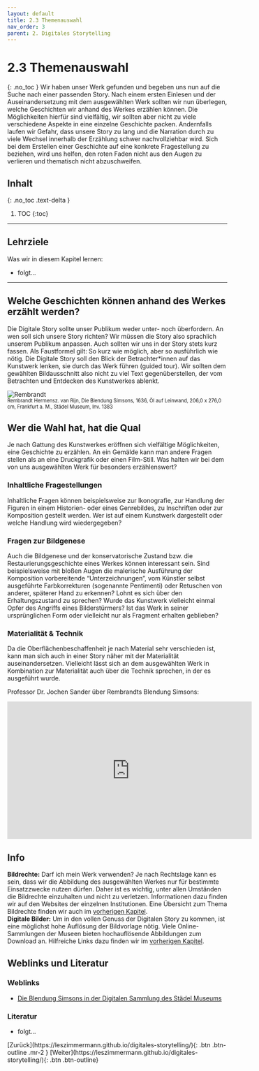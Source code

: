 ```yaml
---
layout: default
title: 2.3 Themenauswahl
nav_order: 3
parent: 2. Digitales Storytelling
---
```

# 2.3 Themenauswahl
{: .no_toc }
Wir haben unser Werk gefunden und begeben uns nun auf die Suche nach einer passenden Story. Nach einem ersten Einlesen und der Auseinandersetzung mit dem ausgewählten Werk sollten wir nun überlegen, welche Geschichten wir anhand des Werkes erzählen können. Die Möglichkeiten hierfür sind vielfältig, wir sollten aber nicht zu viele verschiedene Aspekte in eine einzelne Geschichte packen. Andernfalls laufen wir Gefahr, dass unsere Story zu lang und die Narration durch zu viele Wechsel innerhalb der Erzählung schwer nachvollziehbar wird. Sich bei dem Erstellen einer Geschichte auf eine konkrete Fragestellung zu beziehen, wird uns helfen, den roten Faden nicht aus den Augen zu verlieren und thematisch nicht abzuschweifen. 

## Inhalt
{: .no_toc .text-delta }

1. TOC
{:toc}

---

## Lehrziele
Was wir in diesem Kapitel lernen:
- folgt...
---


## Welche Geschichten können anhand des Werkes erzählt werden?
Die Digitale Story sollte unser Publikum weder unter- noch überfordern. An wen soll sich unsere Story richten? Wir müssen die Story also sprachlich unserem Publikum anpassen. Auch sollten wir uns in der Story stets kurz fassen. Als Faustformel gilt: So kurz wie möglich, aber so ausführlich wie nötig. Die Digitale Story soll den Blick der Betrachter*innen auf das Kunstwerk lenken, sie durch das Werk führen (guided tour). Wir sollten dem gewählten Bildausschnitt also nicht zu viel Text gegenüberstellen, der vom Betrachten und Entdecken des Kunstwerkes ablenkt. 

![Rembrandt](https://cdn.lesliepzimmermann.de/storytelling/2-3-1_Rembrandt.jpg) <p style="font-size: 0.8em;margin-top:-15px;">Rembrandt Hermensz. van Rijn, Die Blendung Simsons, 1636, Öl auf Leinwand, 206,0 x 276,0 cm, Frankfurt a. M., Städel Museum, Inv. 1383</p>

## Wer die Wahl hat, hat die Qual
Je nach Gattung des Kunstwerkes eröffnen sich vielfältige Möglichkeiten, eine Geschichte zu erzählen. An ein Gemälde kann man andere Fragen stellen als an eine Druckgrafik oder einen Film-Still. Was halten wir bei dem von uns ausgewählten Werk für besonders erzählenswert?

### Inhaltliche Fragestellungen
Inhaltliche Fragen können beispielsweise zur Ikonografie, zur Handlung der Figuren in einem Historien- oder eines Genrebildes, zu Inschriften oder zur Komposition gestellt werden. Wer ist auf einem Kunstwerk dargestellt oder welche Handlung wird wiedergegeben?

### Fragen zur Bildgenese
Auch die Bildgenese und der konservatorische Zustand bzw. die Restaurierungsgeschichte eines Werkes können interessant sein. Sind beispielsweise mit bloßen Augen die malerische Ausführung der Komposition vorbereitende “Unterzeichnungen”, vom Künstler selbst ausgeführte Farbkorrekturen (sogenannte Pentimenti) oder Retuschen von anderer, späterer Hand zu erkennen? Lohnt es sich über den Erhaltungszustand zu sprechen? Wurde das Kunstwerk vielleicht einmal Opfer des Angriffs eines Bilderstürmers? Ist das Werk in seiner ursprünglichen Form oder vielleicht nur als Fragment erhalten geblieben?

### Materialität & Technik
Da die Oberflächenbeschaffenheit je nach Material sehr verschieden ist, kann man sich auch in einer Story näher mit der Materialität auseinandersetzen. Vielleicht lässt sich an dem ausgewählten Werk in Kombination zur Materialität auch über die Technik sprechen, in der es ausgeführt wurde.

Professor Dr. Jochen Sander über Rembrandts Blendung Simsons:
<iframe width="560" height="315" src="https://www.youtube-nocookie.com/embed/hcL-8dSQDgk" frameborder="0" allow="accelerometer; autoplay; encrypted-media; gyroscope; picture-in-picture" allowfullscreen></iframe>

## Info
**Bildrechte:** Darf ich mein Werk verwenden?
Je nach Rechtslage kann es sein, dass wir die Abbildung des ausgewählten Werkes nur für bestimmte Einsatzzwecke nutzen dürfen. Daher ist es wichtig, unter allen Umständen die Bildrechte einzuhalten und nicht zu verletzen. Informationen dazu finden wir auf den Websites der einzelnen Institutionen. Eine Übersicht zum Thema Bildrechte finden wir auch im [vorherigen Kapitel](https://leszimmermann.github.io/digitales-storytelling/workshop/digitales-storytelling/werkauswahl/).  
**Digitale Bilder:** Um in den vollen Genuss der Digitalen Story zu kommen, ist eine möglichst hohe Auflösung der Bildvorlage nötig. Viele Online-Sammlungen der Museen bieten hochauflösende Abbildungen zum Download an. Hilfreiche Links dazu finden wir im [vorherigen Kapitel](https://leszimmermann.github.io/digitales-storytelling/workshop/digitales-storytelling/werkauswahl/).

## Weblinks und Literatur
### Weblinks
- [Die Blendung Simsons in der Digitalen Sammlung des Städel Museums](https://sammlung.staedelmuseum.de/de/werk/die-blendung-simsons)

### Literatur
- folgt...

<span class="fs-8">
[Zurück](https://leszimmermann.github.io/digitales-storytelling/){: .btn .btn-outline .mr-2 } 
</span>
<span class="fs-8">
[Weiter](https://leszimmermann.github.io/digitales-storytelling/){: .btn .btn-outline}
</span>